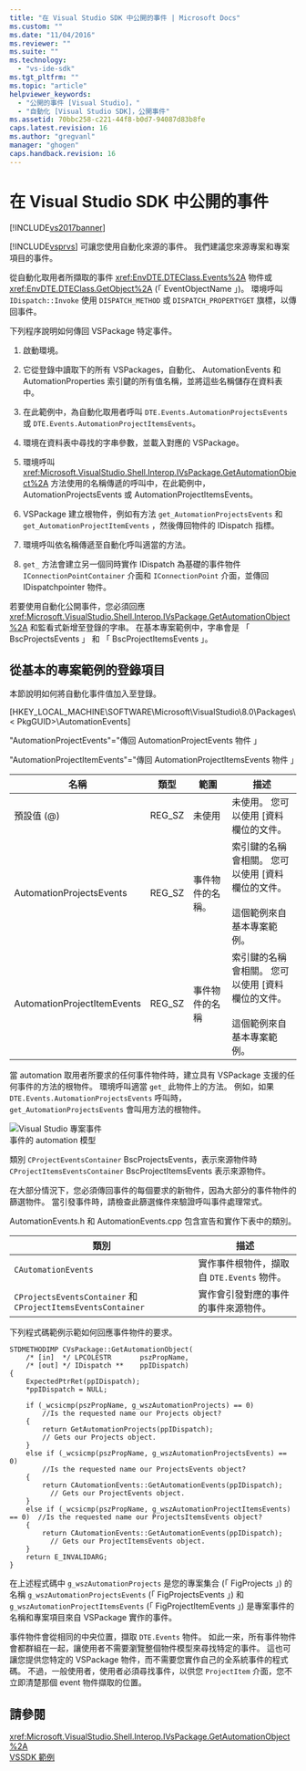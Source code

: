 ```yaml
---
title: "在 Visual Studio SDK 中公開的事件 | Microsoft Docs"
ms.custom: ""
ms.date: "11/04/2016"
ms.reviewer: ""
ms.suite: ""
ms.technology: 
  - "vs-ide-sdk"
ms.tgt_pltfrm: ""
ms.topic: "article"
helpviewer_keywords: 
  - "公開的事件 [Visual Studio]，"
  - "自動化 [Visual Studio SDK]，公開事件"
ms.assetid: 70bbc258-c221-44f8-b0d7-94087d83b8fe
caps.latest.revision: 16
ms.author: "gregvanl"
manager: "ghogen"
caps.handback.revision: 16
---
```

# 在 Visual Studio SDK 中公開的事件
[!INCLUDE[vs2017banner](../../code-quality/includes/vs2017banner.md)]

[!INCLUDE[vsprvs](../../code-quality/includes/vsprvs_md.md)] 可讓您使用自動化來源的事件。 我們建議您來源專案和專案項目的事件。  
  
 從自動化取用者所擷取的事件 <xref:EnvDTE.DTEClass.Events%2A> 物件或 <xref:EnvDTE.DTEClass.GetObject%2A> (「 EventObjectName 」)。 環境呼叫 `IDispatch::Invoke` 使用 `DISPATCH_METHOD` 或 `DISPATCH_PROPERTYGET` 旗標，以傳回事件。  
  
 下列程序說明如何傳回 VSPackage 特定事件。  
  
1.  啟動環境。  
  
2.  它從登錄中讀取下的所有 VSPackages，自動化、 AutomationEvents 和 AutomationProperties 索引鍵的所有值名稱，並將這些名稱儲存在資料表中。  
  
3.  在此範例中，為自動化取用者呼叫 `DTE.Events.AutomationProjectsEvents` 或 `DTE.Events.AutomationProjectItemsEvents`。  
  
4.  環境在資料表中尋找的字串參數，並載入對應的 VSPackage。  
  
5.  環境呼叫 <xref:Microsoft.VisualStudio.Shell.Interop.IVsPackage.GetAutomationObject%2A> 方法使用的名稱傳遞的呼叫中，在此範例中，AutomationProjectsEvents 或 AutomationProjectItemsEvents。  
  
6.  VSPackage 建立根物件，例如有方法 `get_AutomationProjectsEvents` 和 `get_AutomationProjectItemEvents` ，然後傳回物件的 IDispatch 指標。  
  
7.  環境呼叫依名稱傳遞至自動化呼叫適當的方法。  
  
8.   `get_` 方法會建立另一個同時實作 IDispatch 為基礎的事件物件 `IConnectionPointContainer` 介面和 `IConnectionPoint` 介面，並傳回 IDispatchpointer 物件。  
  
 若要使用自動化公開事件，您必須回應 <xref:Microsoft.VisualStudio.Shell.Interop.IVsPackage.GetAutomationObject%2A> 和監看式新增至登錄的字串。 在基本專案範例中，字串會是 「 BscProjectsEvents 」 和 「 BscProjectItemsEvents 」。  
  
## <a name="registry-entries-from-the-basic-project-sample"></a>從基本的專案範例的登錄項目  
 本節說明如何將自動化事件值加入至登錄。  
  
 [HKEY_LOCAL_MACHINE\SOFTWARE\Microsoft\VisualStudio\8.0\Packages\\< PkgGUID\>\AutomationEvents]  
  
 "AutomationProjectEvents"="傳回 AutomationProjectEvents 物件 」  
  
 "AutomationProjectItemEvents"="傳回 AutomationProjectItemsEvents 物件 」  
  
|名稱|類型|範圍|描述|  
|----------|----------|-----------|-----------------|  
|預設值 (@)|REG_SZ|未使用|未使用。 您可以使用 [資料欄位的文件。|  
|AutomationProjectsEvents|REG_SZ|事件物件的名稱。|索引鍵的名稱會相關。 您可以使用 [資料欄位的文件。<br /><br /> 這個範例來自基本專案範例。|  
|AutomationProjectItemEvents|REG_SZ|事件物件的名稱|索引鍵的名稱會相關。 您可以使用 [資料欄位的文件。<br /><br /> 這個範例來自基本專案範例。|  
  
 當 automation 取用者所要求的任何事件物件時，建立具有 VSPackage 支援的任何事件的方法的根物件。 環境呼叫適當 `get_` 此物件上的方法。 例如，如果 `DTE.Events.AutomationProjectsEvents` 呼叫時， `get_AutomationProjectsEvents` 會叫用方法的根物件。  
  
 ![Visual Studio 專案事件](~/docs/extensibility/internals/media/projectevents.gif "ProjectEvents")  
事件的 automation 模型  
  
 類別 `CProjectEventsContainer` BscProjectsEvents，表示來源物件時 `CProjectItemsEventsContainer` BscProjectItemsEvents 表示來源物件。  
  
 在大部分情況下，您必須傳回事件的每個要求的新物件，因為大部分的事件物件的篩選物件。 當引發事件時，請檢查此篩選條件來驗證呼叫事件處理常式。  
  
 AutomationEvents.h 和 AutomationEvents.cpp 包含宣告和實作下表中的類別。  
  
|類別|描述|  
|-----------|-----------------|  
|`CAutomationEvents`|實作事件根物件，擷取自 `DTE.Events` 物件。|  
|`CProjectsEventsContainer` 和 `CProjectItemsEventsContainer`|實作會引發對應的事件的事件來源物件。|  
  
 下列程式碼範例示範如何回應事件物件的要求。  
  
```cpp#  
STDMETHODIMP CVsPackage::GetAutomationObject(  
    /* [in]  */ LPCOLESTR       pszPropName,   
    /* [out] */ IDispatch **    ppIDispatch)  
{  
    ExpectedPtrRet(ppIDispatch);  
    *ppIDispatch = NULL;  
  
    if (_wcsicmp(pszPropName, g_wszAutomationProjects) == 0)   
        //Is the requested name our Projects object?  
    {  
        return GetAutomationProjects(ppIDispatch);  
        // Gets our Projects object.  
    }  
    else if (_wcsicmp(pszPropName, g_wszAutomationProjectsEvents) == 0)  
        //Is the requested name our ProjectsEvents object?  
    {  
        return CAutomationEvents::GetAutomationEvents(ppIDispatch);  
          // Gets our ProjectEvents object.  
    }  
    else if (_wcsicmp(pszPropName, g_wszAutomationProjectItemsEvents) == 0)  //Is the requested name our ProjectsItemsEvents object?  
    {  
        return CAutomationEvents::GetAutomationEvents(ppIDispatch);  
          // Gets our ProjectItemsEvents object.  
    }  
    return E_INVALIDARG;  
}  
```  
  
 在上述程式碼中 `g_wszAutomationProjects` 是您的專案集合 (「 FigProjects 」) 的名稱 `g_wszAutomationProjectsEvents` (「 FigProjectsEvents 」) 和 `g_wszAutomationProjectItemsEvents` (「 FigProjectItemEvents 」) 是專案事件的名稱和專案項目來自 VSPackage 實作的事件。  
  
 事件物件會從相同的中央位置，擷取 `DTE.Events` 物件。 如此一來，所有事件物件會都群組在一起，讓使用者不需要瀏覽整個物件模型來尋找特定的事件。 這也可讓您提供您特定的 VSPackage 物件，而不需要您實作自己的全系統事件的程式碼。 不過，一般使用者，使用者必須尋找事件，以供您 `ProjectItem` 介面，您不立即清楚那個 event 物件擷取的位置。  
  
## <a name="see-also"></a>請參閱  
 <xref:Microsoft.VisualStudio.Shell.Interop.IVsPackage.GetAutomationObject%2A>   
 [VSSDK 範例](../../misc/vssdk-samples.md)
